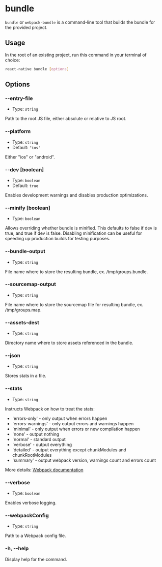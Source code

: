 # bundle

`bundle` or `webpack-bundle` is a command-line tool that builds the bundle for the provided project.

## Usage

In the root of an existing project, run this command in your terminal of choice:

```bash
react-native bundle [options]
```

## Options

### --entry-file <path>

- Type: `string`

Path to the root JS file, either absolute or relative to JS root.

### --platform <string>

- Type: `string`
- Default: `"ios"`

Either "ios" or "android".

### --dev [boolean]

- Type: `boolean`
- Default: `true`

Enables development warnings and disables production optimizations.

### --minify [boolean]

- Type: `boolean`

Allows overriding whether bundle is minified. This defaults to false if dev is true, and true if dev is false. Disabling minification can be useful for speeding up production builds for testing purposes.

### --bundle-output <string>

- Type: `string`

File name where to store the resulting bundle, ex. /tmp/groups.bundle.

### --sourcemap-output <string>

- Type: `string`

File name where to store the sourcemap file for resulting bundle, ex. /tmp/groups.map.

### --assets-dest <string>

- Type: `string`

Directory name where to store assets referenced in the bundle.

### --json <statsFile>

- Type: `string`

Stores stats in a file.

### --stats <preset>

- Type: `string`

Instructs Webpack on how to treat the stats:

- 'errors-only' - only output when errors happen
- 'errors-warnings' - only output errors and warnings happen
- 'minimal' - only output when errors or new compilation happen
- 'none' - output nothing
- 'normal' - standard output
- 'verbose' - output everything
- 'detailed' - output everything except chunkModules and chunkRootModules
- 'summary' - output webpack version, warnings count and errors count

More details: [Webpack documentation](https://webpack.js.org/configuration/stats/)

### --verbose

- Type: `boolean`

Enables verbose logging.

### --webpackConfig <path>

- Type: `string`

Path to a Webpack config file.

### -h, --help

Display help for the command.
